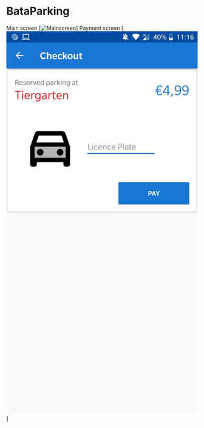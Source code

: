 # BataParking
Main screen
[![Mainscreen](Screenshot_20181029-111629.jpg )]
Payment screen
[![Paymentscreen](docs/Screenshot_20181029-111623.jpg )]
